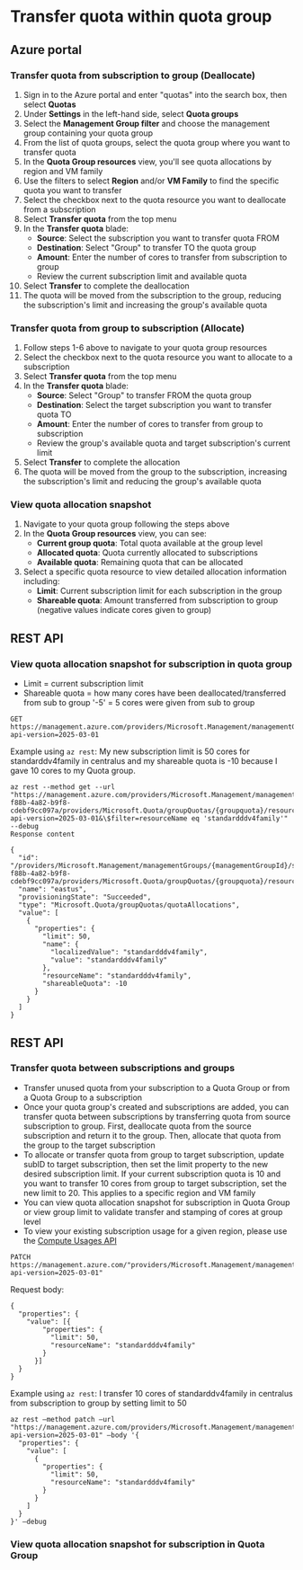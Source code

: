 # Transfer quota within quota group

## Azure portal

### Transfer quota from subscription to group (Deallocate)

1. Sign in to the Azure portal and enter "quotas" into the search box, then select **Quotas**
2. Under **Settings** in the left-hand side, select **Quota groups**
3. Select the **Management Group filter** and choose the management group containing your quota group
4. From the list of quota groups, select the quota group where you want to transfer quota
5. In the **Quota Group resources** view, you'll see quota allocations by region and VM family
6. Use the filters to select **Region** and/or **VM Family** to find the specific quota you want to transfer
7. Select the checkbox next to the quota resource you want to deallocate from a subscription
8. Select **Transfer quota** from the top menu
9. In the **Transfer quota** blade:
   - **Source**: Select the subscription you want to transfer quota FROM
   - **Destination**: Select "Group" to transfer TO the quota group
   - **Amount**: Enter the number of cores to transfer from subscription to group
   - Review the current subscription limit and available quota
10. Select **Transfer** to complete the deallocation
11. The quota will be moved from the subscription to the group, reducing the subscription's limit and increasing the group's available quota

### Transfer quota from group to subscription (Allocate)

1. Follow steps 1-6 above to navigate to your quota group resources
2. Select the checkbox next to the quota resource you want to allocate to a subscription
3. Select **Transfer quota** from the top menu
4. In the **Transfer quota** blade:
   - **Source**: Select "Group" to transfer FROM the quota group
   - **Destination**: Select the target subscription you want to transfer quota TO
   - **Amount**: Enter the number of cores to transfer from group to subscription
   - Review the group's available quota and target subscription's current limit
5. Select **Transfer** to complete the allocation
6. The quota will be moved from the group to the subscription, increasing the subscription's limit and reducing the group's available quota

### View quota allocation snapshot

1. Navigate to your quota group following the steps above
2. In the **Quota Group resources** view, you can see:
   - **Current group quota**: Total quota available at the group level
   - **Allocated quota**: Quota currently allocated to subscriptions
   - **Available quota**: Remaining quota that can be allocated
3. Select a specific quota resource to view detailed allocation information including:
   - **Limit**: Current subscription limit for each subscription in the group
   - **Shareable quota**: Amount transferred from subscription to group (negative values indicate cores given to group)

## REST API

### View quota allocation snapshot for subscription in quota group

- Limit = current subscription limit
- Shareable quota = how many cores have been deallocated/transferred from sub to group '-5' = 5 cores were given from sub to group

```
GET https://management.azure.com/providers/Microsoft.Management/managementGroups/{managementGroupId}/subscriptions/{subscriptionId}/providers/Microsoft.Quota/groupQuotas/{groupquota}/resourceProviders/Microsoft.Compute/quotaAllocations/{location}?api-version=2025-03-01
```

Example using `az rest`: My new subscription limit is 50 cores for standarddv4family in centralus and my shareable quota is -10 because I gave 10 cores to my Quota group.

```
az rest --method get --url "https://management.azure.com/providers/Microsoft.Management/managementGroups/{managementGroupId}/subscriptions/075216c4-f88b-4a82-b9f8-cdebf9cc097a/providers/Microsoft.Quota/groupQuotas/{groupquota}/resourceProviders/Microsoft.Compute/quotaAllocations/eastus?api-version=2025-03-01&\$filter=resourceName eq 'standardddv4family'" --debug
Response content

{
  "id": "/providers/Microsoft.Management/managementGroups/{managementGroupId}/subscriptions/075216c4-f88b-4a82-b9f8-cdebf9cc097a/providers/Microsoft.Quota/groupQuotas/{groupquota}/resourceProviders/Microsoft.Compute/quotaAllocations/eastus",
  "name": "eastus",
  "provisioningState": "Succeeded",
  "type": "Microsoft.Quota/groupQuotas/quotaAllocations",
  "value": [
    {
      "properties": {
        "limit": 50,
        "name": {
          "localizedValue": "standardddv4family",
          "value": "standardddv4family"
        },
        "resourceName": "standardddv4family",
        "shareableQuota": -10
      }
    }
  ]
}
```

## REST API

### Transfer quota between subscriptions and groups

- Transfer unused quota from your subscription to a Quota Group or from a Quota Group to a subscription
- Once your quota group's created and subscriptions are added, you can transfer quota between subscriptions by transferring quota from source subscription to group. First, deallocate quota from the source subscription and return it to the group. Then, allocate that quota from the group to the target subscription
- To allocate or transfer quota from group to target subscription, update subID to target subscription, then set the limit property to the new desired subscription limit. If your current subscription quota is 10 and you want to transfer 10 cores from group to target subscription, set the new limit to 20. This applies to a specific region and VM family
- You can view quota allocation snapshot for subscription in Quota Group or view group limit to validate transfer and stamping of cores at group level
- To view your existing subscription usage for a given region, please use the [Compute Usages API](https://learn.microsoft.com/en-us/rest/api/compute/usage/list?view=rest-compute-2023-07-01&tabs=HTTP&tryIt=true&source=docs#code-try-0)

```
PATCH https://management.azure.com/"providers/Microsoft.Management/managementGroups/{managementGroupId}/subscriptions/{subscriptionId}/providers/Microsoft.Quota/groupQuotas/{groupquota}/resourceProviders/Microsoft.Compute/quotaAllocations/{location}?api-version=2025-03-01"
```

Request body:

```
{
  "properties": {
    "value": [{
        "properties": {
          "limit": 50,
          "resourceName": "standardddv4family"
        }
      }]
  }
}
```

Example using `az rest`: I transfer 10 cores of standarddv4family in centralus from subscription to group by setting limit to 50

```
az rest –method patch –url "https://management.azure.com/providers/Microsoft.Management/managementGroups/{managementGroupId}/subscriptions/{subscriptionId}/providers/Microsoft.Quota/groupQuotas/{groupquota}/resourceProviders/Microsoft.Compute/quotaAllocations/{location}?api-version=2025-03-01" –body '{
  "properties": {
    "value": [
      {
        "properties": {
          "limit": 50,
          "resourceName": "standardddv4family"
        }
      }
    ]
  }
}' –debug
```

### View quota allocation snapshot for subscription in Quota Group
